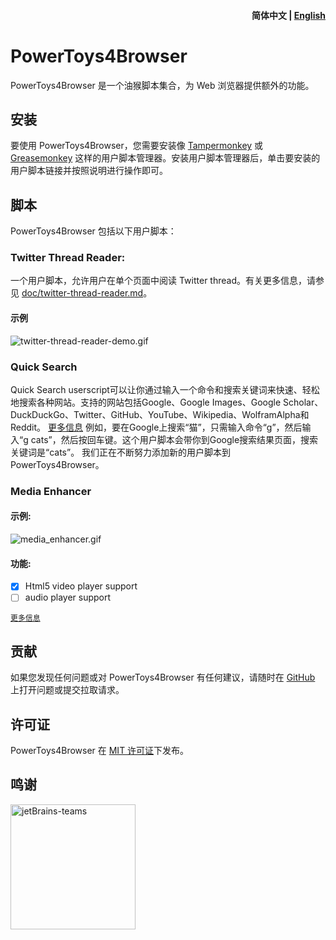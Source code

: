 <h4 align="right"><strong>简体中文</strong> | <a href="README.md">English</a></h4>

# PowerToys4Browser

PowerToys4Browser 是一个油猴脚本集合，为 Web 浏览器提供额外的功能。

## 安装

要使用 PowerToys4Browser，您需要安装像 [Tampermonkey](https://www.tampermonkey.net/) 或 [Greasemonkey](https://addons.mozilla.org/en-US/firefox/addon/greasemonkey/) 这样的用户脚本管理器。安装用户脚本管理器后，单击要安装的用户脚本链接并按照说明进行操作即可。

## 脚本

PowerToys4Browser 包括以下用户脚本：

### Twitter Thread Reader:

一个用户脚本，允许用户在单个页面中阅读 Twitter thread。有关更多信息，请参见 [doc/twitter-thread-reader.md](doc/twitter-thread-reader.md)。

#### 示例
![twitter-thread-reader-demo.gif](assets/twitter-thread-reader-demo.gif)


### Quick Search
Quick Search userscript可以让你通过输入一个命令和搜索关键词来快速、轻松地搜索各种网站。支持的网站包括Google、Google Images、Google Scholar、DuckDuckGo、Twitter、GitHub、YouTube、Wikipedia、WolframAlpha和Reddit。
[更多信息](doc/quick-search.md)
例如，要在Google上搜索“猫”，只需输入命令“g”，然后输入“g cats”，然后按回车键。这个用户脚本会带你到Google搜索结果页面，搜索关键词是“cats”。
我们正在不断努力添加新的用户脚本到 PowerToys4Browser。

### Media Enhancer

#### 示例:

![media_enhancer.gif](/assets/media_enhancer.gif)


#### 功能:
- [x] Html5 video player support 
- [ ] audio player support 

[`更多信息`](doc/media_enhancer.md)

## 贡献

如果您发现任何问题或对 PowerToys4Browser 有任何建议，请随时在 [GitHub](https://github.com/whywhathow/powertoys4browser) 上打开问题或提交拉取请求。

## 许可证

PowerToys4Browser 在 [MIT 许可证](https://github.com/whywhathow/powertoys4browser/blob/main/LICENSE)下发布。

## 鸣谢
<img src="https://resources.jetbrains.com/storage/products/company/brand/logos/jb_beam.png" alt="jetBrains-teams" style="height:200px; position: left;" />
